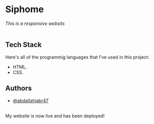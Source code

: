 # Siphome

_This is a responsive websits_
<br><br>


## Tech Stack

Here's all of the programmig languages that I've used in this project:

- HTML.
- CSS.


## Authors

- [@abdallahjabr47](https://www.github.com/abdallahjabr47)

<br>My website is now live and has been deployed!

